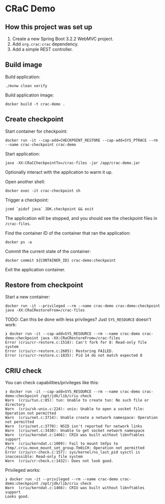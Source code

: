 # CRaC Demo

## How this project was set up

1. Create a new Spring Boot 3.2.2 WebMVC project.
2. Add `org.crac:crac` dependency.
3. Add a simple REST controller.

## Build image

Build application:

    ./mvnw clean verify 

Build application image:

    docker build -t crac-demo .

## Create checkpoint

Start container for checkpoint:

    docker run -it --cap-add=CHECKPOINT_RESTORE --cap-add=SYS_PTRACE --rm --name crac-checkpoint crac-demo

Start application:

    java -XX:CRaCCheckpointTo=/crac-files -jar /app/crac-demo.jar

Optionally interact with the application to warm it up.

Open another shell:

    docker exec -it crac-checkpoint sh

Trigger a checkpoint:

    jcmd `pidof java` JDK.checkpoint && exit

The application will be stopped, and you should see the checkpoint files in `/crac-files`.

Find the container ID of the container that ran the application:

    docker ps -a

Commit the current state of the container:

    docker commit ${CONTAINER_ID} crac-demo:checkpoint

Exit the application container.

## Restore from checkpoint

Start a new container:

    docker run -it --privileged --rm --name crac-demo crac-demo:checkpoint java -XX:CRaCRestoreFrom=/crac-files

TODO: Can this be done with less privileges? Just `SYS_RESOURCE` doesn't work:

    ❯ docker run -it --cap-add=SYS_RESOURCE --rm --name crac-demo crac-demo:checkpoint java -XX:CRaCRestoreFrom=/crac-files
    Error (criu/cr-restore.c:1518): Can't fork for 8: Read-only file system
    Error (criu/cr-restore.c:2605): Restoring FAILED.
    Error (criu/cr-restore.c:1835): Pid 14 do not match expected 8

## CRIU check

You can check capabilities/privileges like this:

    ❯ docker run -it --cap-add=SYS_RESOURCE --rm --name crac-demo crac-demo:checkpoint /opt/jdk/lib/criu check
    Warn  (criu/tun.c:85): tun: Unable to create tun: No such file or directory
    Warn  (criu/sk-unix.c:224): unix: Unable to open a socket file: Operation not permitted
    Warn  (criu/net.c:3714): Unable create a network namespace: Operation not permitted
    Warn  (criu/net.c:3770): NSID isn't reported for network links
    Warn  (criu/net.c:3430): Unable to get socket network namespace
    Warn  (criu/kerndat.c:1466): CRIU was built without libnftables support
    Warn  (criu/kerndat.c:1009): Fail to mount tmfps to /tmp/.criu.move_mount_set_group.Tm0iCH: Operation not permitted
    Error (criu/cr-check.c:157): sys/kernel/ns_last_pid sysctl is inaccessible: Read-only file system
    Warn  (criu/cr-check.c:1432): Does not look good.

Privileged works:

    ❯ docker run -it --privileged --rm --name crac-demo crac-demo:checkpoint /opt/jdk/lib/criu check
    Warn  (criu/kerndat.c:1466): CRIU was built without libnftables support
    Looks good.